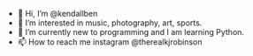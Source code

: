 - 👋 Hi, I’m @kendallben
- 👀 I’m interested in music, photography, art, sports.
- 🌱 I’m currently new to programming and I am learning Python.
- 📫 How to reach me instagram @therealkjrobinson

<!---
kendallben/kendallben is a ✨ special ✨ repository because its `README.md` (this file) appears on your GitHub profile.
You can click the Preview link to take a look at your changes.
--->
